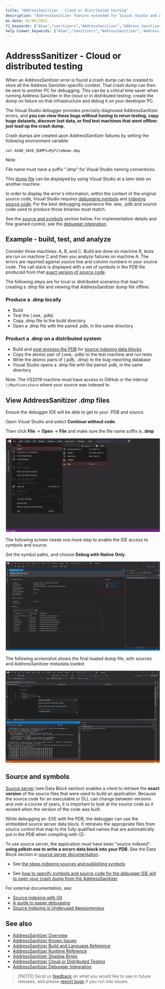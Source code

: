 ```yaml
---
title: "AddressSanitizer - Cloud or distributed testing"
description: "AddressSanitizer feature extended for Visual Studio and Azure"
ms.date: 02/05/2021
f1_keywords: ["ASan","sanitizers","AddressSanitizer","Address Sanitizer","memory safety","heap buffer overflow", "stack buffer overflow", "double free", "use after free", "type mismatch"]
help viewer_keywords: ["ASan","sanitizers","AddressSanitizer","Address Sanitizer","clang_rt","Clang runtime","runtime"]
---
```


# AddressSanitizer - Cloud or distributed testing

When an AddressSanitizer error is found a crash dump can be created to store all the Address Saniziter-specific context. That crash dump can then be sent to another PC for debugging. This can be a critical time saver when running Address Saniziter in the cloud or in distributed testing: create the dump on failure on that infrastructure and debug it on your developer PC.

The Visual Studio debugger provides precisely diagnosed AddressSanitizer errors, and **you can view these bugs without having to rerun testing, copy huge datasets, discover lost data, or find test machines that went offline: just load up the crash dump.**

Crash dumps are created upon AddressSanitizer failures by setting the following environment variable:

`set ASAN_SAVE_DUMPS=MyFileName.dmp`

> [!NOTE]
> File name must have a suffix ".dmp" for Visual Studio naming conventions.

This [dump file](/previous-versions/windows/desktop/proc_snap/export-a-process-snapshot-to-a-file) can be displayed by using Visual Studio at a later date on another machine.

In order to display the error's information, within the context of the original source code, Visual Studio requires [debugging symbols](/windows/win32/dxtecharts/debugging-with-symbols) and [indexing source code](/windows-hardware/drivers/debugger/source-indexing). For the best debugging experience the .exe, .pdb and source code used to produce those binaries must match. 

See the [source and symbols](#Source-and-symbols) section below.
For implementation details and fine grained control, see the [debugger integration](asan-debugger-integration.md).

## Example - build, test, and analyze

Consider three machines: A, B, and C. Build are done on machine B, tests are run on machine C and then you analyze failures on machine A. The errors are reported against source line and column numbers in your source code. The call stack is displayed with a set of symbols in the PDB file produced from that [exact version of source code](#Source-and-symbols).

The following steps are for local or distributed scenarios that lead to creating a .dmp file and viewing that AddressSanitizer dump file offline.

### Produce a .dmp locally

- Build
- Test the (.exe, .pdb)
- Copy .dmp file to the build directory
- Open a .dmp file with the paired .pdb, in the same directory

### Product a .dmp on a distributed system

- Build and [post process the PDB](#Source-and-symbols) for [source indexing data blocks](/windows/win32/debug/source-server-and-source-indexing)
- Copy the atomic pair of (.exe, .pdb) to the test machine and run tests
- Write the atomic pairs of (.pdb, .dmp) to the bug-reporting database
- Visual Studio opens a .dmp file with the paired .pdb, in the same directory

Note: The VS2019 machine must have access to GitHub or the internal `\\Machine\share` where your source was indexed to.

## View AddressSanitizer .dmp files

Ensure the debugger IDE will be able to get to your .PDB and source.

Open Visual Studio and select **Continue without code**.

Then click **File** -> **Open** -> **File** and make sure the file name suffix is **.dmp**

![asan-open-crash-dump](./MEDIA/asan-open-crash-dump.PNG)

The following screen needs one more step to enable the IDE access to symbols and source.

Set the symbol paths, and choose **Debug with Native Only**.

![open snapshot](./MEDIA/asan-DMP-file-open.PNG)

The following screenshot shows the final loaded dump file, with sources and AddressSanitizer metadata loaded.

![symbolized snapshot](./MEDIA/asan-view-crash-meta-data.PNG)

## Source and symbols

[Source server](/windows/win32/debug/source-server-and-source-indexing) (see Data Block section) enables a client to retrieve the **exact version** of the source files that were used to build an application. Because the source code for an executable or DLL can change between versions and over a course of years, it is important to look at the source code as it existed when the version of the code was built.

While debugging an .EXE with the PDB, the debugger can use the embedded source server data block. It retrieves the appropriate files from source control that map to the fully qualified names that are automatically put in the PDB when compiling with /Zi.

To use source server, the application must have been "source indexed": **using pdbstr.exe to write a srcsrv data block into your PDB**. See the Data Block section in [source server documentation](/windows/win32/debug/source-server-and-source-indexing).

- See [the steps indexing sources and publishing symbols](/azure/devops/pipelines/tasks/build/index-sources-publish-symbols?view=azure-devops)

- See [how to specify symbols and source code for the debugger IDE will to open  your crash dump from the AddressSanitizer](/visualstudio/debugger/specify-symbol-dot-pdb-and-source-files-in-the-visual-studio-debugger?view=vs-2019)

For external documentation, see:

- [Source indexing with Git](https://gist.github.com/baldurk/c6feb31b0305125c6d1a)
- [A guide to easier debugging](https://www.codeproject.com/articles/115125/source-indexing-and-symbol-servers-a-guide-to-easi)
- [Source Indexing is Underused Awesomeness](https://randomascii.wordpress.com/2011/11/11/source-indexing-is-underused-awesomeness/)

## See also

- [AddressSanitizer Overview](./asan.md)
- [AddressSanitizer Known Issues](./asan-known-issues.md)
- [AddressSanitizer Build and Language Reference](./asan-building.md)
- [AddressSanitizer Runtime Reference](./asan-runtime.md)
- [AddressSanitizer Shadow Bytes](./asan-shadowbytes.md)
- [AddressSanitizer Cloud or Distributed Testing](./asan-offline-crash-dumps.md)
- [AddressSanitizer Debugger Integration](./asan-debugger-integration.md)

> [!NOTE] Send us [feedback](https://aka.ms/vsfeedback/browsecpp) on what you would like to see in future releases, and please [report bugs](https://aka.ms/feedback/report?space=62) if you run into issues.